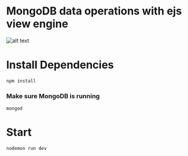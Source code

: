 # MongoDB data operations with ejs view engine

![alt text](https://imgur.com/download/lcMzStZ)

# Install Dependencies
```
npm install
```

### Make sure MongoDB is running
```
mongod
```
# Start 

```
nodemon run dev
```
